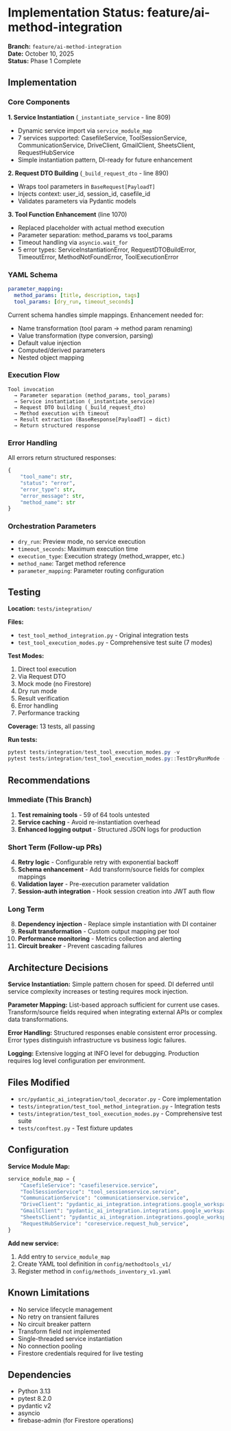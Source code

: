 # Implementation Status: feature/ai-method-integration

**Branch:** `feature/ai-method-integration`  
**Date:** October 10, 2025  
**Status:** Phase 1 Complete

## Implementation

### Core Components

**1. Service Instantiation** (`_instantiate_service` - line 809)
- Dynamic service import via `service_module_map`
- 7 services supported: CasefileService, ToolSessionService, CommunicationService, DriveClient, GmailClient, SheetsClient, RequestHubService
- Simple instantiation pattern, DI-ready for future enhancement

**2. Request DTO Building** (`_build_request_dto` - line 890)
- Wraps tool parameters in `BaseRequest[PayloadT]`
- Injects context: user_id, session_id, casefile_id
- Validates parameters via Pydantic models

**3. Tool Function Enhancement** (line 1070)
- Replaced placeholder with actual method execution
- Parameter separation: method_params vs tool_params
- Timeout handling via `asyncio.wait_for`
- 5 error types: ServiceInstantiationError, RequestDTOBuildError, TimeoutError, MethodNotFoundError, ToolExecutionError

### YAML Schema

```yaml
parameter_mapping:
  method_params: [title, description, tags]
  tool_params: [dry_run, timeout_seconds]
```

Current schema handles simple mappings. Enhancement needed for:
- Name transformation (tool param → method param renaming)
- Value transformation (type conversion, parsing)
- Default value injection
- Computed/derived parameters
- Nested object mapping

### Execution Flow

```
Tool invocation
  → Parameter separation (method_params, tool_params)
  → Service instantiation (_instantiate_service)
  → Request DTO building (_build_request_dto)
  → Method execution with timeout
  → Result extraction (BaseResponse[PayloadT] → dict)
  → Return structured response
```

### Error Handling

All errors return structured responses:
```python
{
    "tool_name": str,
    "status": "error",
    "error_type": str,
    "error_message": str,
    "method_name": str
}
```

### Orchestration Parameters

- `dry_run`: Preview mode, no service execution
- `timeout_seconds`: Maximum execution time
- `execution_type`: Execution strategy (method_wrapper, etc.)
- `method_name`: Target method reference
- `parameter_mapping`: Parameter routing configuration

## Testing

**Location:** `tests/integration/`

**Files:**
- `test_tool_method_integration.py` - Original integration tests
- `test_tool_execution_modes.py` - Comprehensive test suite (7 modes)

**Test Modes:**
1. Direct tool execution
2. Via Request DTO
3. Mock mode (no Firestore)
4. Dry run mode
5. Result verification
6. Error handling
7. Performance tracking

**Coverage:** 13 tests, all passing

**Run tests:**
```powershell
pytest tests/integration/test_tool_execution_modes.py -v
pytest tests/integration/test_tool_execution_modes.py::TestDryRunMode -v
```

## Recommendations

### Immediate (This Branch)

1. **Test remaining tools** - 59 of 64 tools untested
2. **Service caching** - Avoid re-instantiation overhead
3. **Enhanced logging output** - Structured JSON logs for production

### Short Term (Follow-up PRs)

4. **Retry logic** - Configurable retry with exponential backoff
5. **Schema enhancement** - Add transform/source fields for complex mappings
6. **Validation layer** - Pre-execution parameter validation
7. **Session-auth integration** - Hook session creation into JWT auth flow

### Long Term

8. **Dependency injection** - Replace simple instantiation with DI container
9. **Result transformation** - Custom output mapping per tool
10. **Performance monitoring** - Metrics collection and alerting
11. **Circuit breaker** - Prevent cascading failures

## Architecture Decisions

**Service Instantiation:** Simple pattern chosen for speed. DI deferred until service complexity increases or testing requires mock injection.

**Parameter Mapping:** List-based approach sufficient for current use cases. Transform/source fields required when integrating external APIs or complex data transformations.

**Error Handling:** Structured responses enable consistent error processing. Error types distinguish infrastructure vs business logic failures.

**Logging:** Extensive logging at INFO level for debugging. Production requires log level configuration per environment.

## Files Modified

- `src/pydantic_ai_integration/tool_decorator.py` - Core implementation
- `tests/integration/test_tool_method_integration.py` - Integration tests
- `tests/integration/test_tool_execution_modes.py` - Comprehensive test suite
- `tests/conftest.py` - Test fixture updates

## Configuration

**Service Module Map:**
```python
service_module_map = {
    "CasefileService": "casefileservice.service",
    "ToolSessionService": "tool_sessionservice.service",
    "CommunicationService": "communicationservice.service",
    "DriveClient": "pydantic_ai_integration.integrations.google_workspace.drive_client",
    "GmailClient": "pydantic_ai_integration.integrations.google_workspace.gmail_client",
    "SheetsClient": "pydantic_ai_integration.integrations.google_workspace.sheets_client",
    "RequestHubService": "coreservice.request_hub_service",
}
```

**Add new service:**
1. Add entry to `service_module_map`
2. Create YAML tool definition in `config/methodtools_v1/`
3. Register method in `config/methods_inventory_v1.yaml`

## Known Limitations

- No service lifecycle management
- No retry on transient failures
- No circuit breaker pattern
- Transform field not implemented
- Single-threaded service instantiation
- No connection pooling
- Firestore credentials required for live testing

## Dependencies

- Python 3.13
- pytest 8.2.0
- pydantic v2
- asyncio
- firebase-admin (for Firestore operations)
